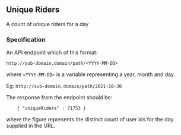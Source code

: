 ## Unique Riders
A count of unique riders for a day

### Specification

An API endpoint which of this format:

`http://sub-domain.domain/path/<YYYY-MM-DD>` 

where `<YYYY-MM-DD>` is a variable representing a year, month and day.

Eg: `http://sub-domain.domain/path/2021-10-30`

The response from the endpoint should be:

```
    { "uniqueRiders" : 71753 }
```

where the figure represents the distinct count of user ids for the day supplied in the URL.
